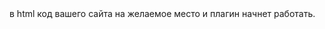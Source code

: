 
<script src="jquery.vin.js"></script>
<script>
  $(document).ready(function(){
		$("#vinForm").vinCode();
	});
</script>
<div id="vinForm"></div> в html код вашего сайта на желаемое место и плагин начнет работать.
